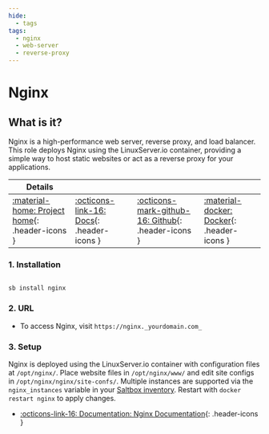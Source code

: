 ```yaml
---
hide:
  - tags
tags:
  - nginx
  - web-server
  - reverse-proxy
---
```


# Nginx

## What is it?

Nginx is a high-performance web server, reverse proxy, and load balancer. This role deploys Nginx using the LinuxServer.io container, providing a simple way to host static websites or act as a reverse proxy for your applications.

| Details     |             |             |             |
|-------------|-------------|-------------|-------------|
| [:material-home: Project home](https://nginx.org/){: .header-icons } | [:octicons-link-16: Docs](https://nginx.org/en/docs/){: .header-icons } | [:octicons-mark-github-16: Github](https://github.com/nginx/nginx){: .header-icons } | [:material-docker: Docker](https://hub.docker.com/r/linuxserver/nginx){: .header-icons }|

### 1. Installation

``` shell

sb install nginx

```

### 2. URL

- To access Nginx, visit `https://nginx._yourdomain.com_`

### 3. Setup

Nginx is deployed using the LinuxServer.io container with configuration files at `/opt/nginx/`. Place website files in `/opt/nginx/www/` and edit site configs in `/opt/nginx/nginx/site-confs/`. Multiple instances are supported via the `nginx_instances` variable in your [Saltbox inventory](../../saltbox/inventory/index.md). Restart with `docker restart nginx` to apply changes.

- [:octicons-link-16: Documentation: Nginx Documentation](https://nginx.org/en/docs/){: .header-icons }
